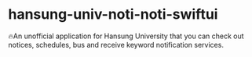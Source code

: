 # hansung-univ-noti-noti-swiftui
🔥An unofficial application for Hansung University that you can check out notices, schedules, bus and receive keyword notification services.
